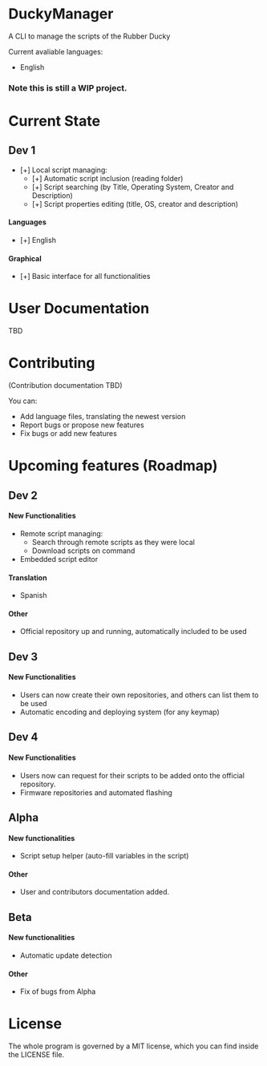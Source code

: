 # DuckyManager
A CLI to manage the scripts of the Rubber Ducky

Current avaliable languages:
- English

### Note this is still a WIP project.

# Current State
## Dev 1
- [+] Local script managing:
    - [+] Automatic script inclusion (reading folder)
    - [+] Script searching (by Title, Operating System, Creator and Description)
    - [+] Script properties editing (title, OS, creator and description)
    
#### Languages
- [+] English

#### Graphical
- [+] Basic interface for all functionalities

# User Documentation
TBD
# Contributing
(Contribution documentation TBD)

You can:
- Add language files, translating the newest version
- Report bugs or propose new features
- Fix bugs or add new features


# Upcoming features (Roadmap)
## Dev 2
#### New Functionalities
- Remote script managing:
    - Search through remote scripts as they were local
    - Download scripts on command
- Embedded script editor

#### Translation
- Spanish

#### Other
- Official repository up and running, automatically included to be used


## Dev 3
#### New Functionalities
- Users can now create their own repositories, and others can list them to be used
- Automatic encoding and deploying system (for any keymap)


## Dev 4
#### New Functionalities
- Users now can request for their scripts to be added onto the official repository.
- Firmware repositories and automated flashing


## Alpha
#### New functionalities
- Script setup helper (auto-fill variables in the script)
#### Other
- User and contributors documentation added.


## Beta
#### New functionalities
- Automatic update detection
#### Other
- Fix of bugs from Alpha


# License
The whole program is governed by a MIT license, which you can find inside the LICENSE file.
